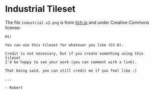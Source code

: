 # Industrial Tileset

The file `industrial.v2.png` is from
[itch.io](https://0x72.itch.io/16x16-industrial-tileset) and under Creative Commons license:

    Hi!
    
    You can use this tileset for whatever you like (CC-0).
    
    Credit is not necessary, but if you create something using this tileset
    I'd be happy to see your work (you can comment with a link).
    
    That being said, you can still credit me if you feel like :)
    
    ...
    
    - Robert

